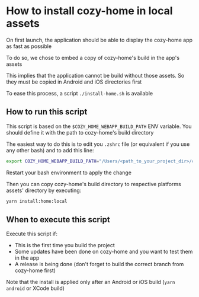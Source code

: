 # How to install cozy-home in local assets

On first launch, the application should be able to display the cozy-home app as fast as possible

To do so, we chose to embed a copy of cozy-home's build in the app's assets

This implies that the application cannot be build without those assets. So they must be copied in Android and iOS directories first

To ease this process, a script `./install-home.sh` is available

## How to run this script

This script is based on the `$COZY_HOME_WEBAPP_BUILD_PATH` ENV variable. You should define it with the path to cozy-home's build directory

The easiest way to do this is to edit you `.zshrc` file (or equivalent if you use any other bash) and to add this line:
```bash
export COZY_HOME_WEBAPP_BUILD_PATH="/Users/<path_to_your_project_dir>/cozy-home/build"
```

Restart your bash environment to apply the change

Then you can copy cozy-home's build directory to respective platforms assets' directory by executing:
```bash
yarn install:home:local
```

## When to execute this script

Execute this script if:
- This is the first time you build the project
- Some updates have been done on cozy-home and you want to test them in the app
- A release is being done (don't forget to build the correct branch from cozy-home first)

Note that the install is applied only after an Android or iOS build (`yarn android` or XCode build)
